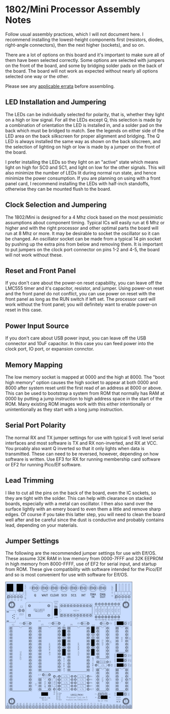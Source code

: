 # 1802/Mini Processor Assembly Notes

Follow usual assembly practices, which I will not document here. I recommend installing the lowest-height components first (resistors, diodes, right-angle connectors), then the next higher (sockets), and so on.

There are a lot of options on this board and it's important to make sure all of them have been selected correctly. Some options are selected with jumpers on the front of the board, and some by bridging solder pads on the back of the board. The board will not work as expected without nearly all options selected one way or the other.

Please see any [applicable errata](https://github.com/dmadole/1802-Mini-Processor/tree/main/notes) before assembling.

## LED Installation and Jumpering

The LEDs can be individually selected for polarity, that is, whether they light on a high or low signal. For all the LEDs except Q, this selection is made by a combination of orientation the LED is installed in, and a solder pad on the back which must be bridged to match. See the legends on either side of the LED area on the back silkscreen for proper alignment and bridging. The Q LED is always installed the same way as shown on the back silscreen, and the selection of lighting on high or low is made by a jumper on the front of the board.

I prefer installing the LEDs so they light on an "active" state which means light on high for SC0 and SC1, and light on low for the other signals. This will also minimize the number of LEDs lit during normal run state, and hence minimize the power consumption. If you are planning on using with a front panel card, I recommend installing the LEDs with half-inch standoffs, otherwise they can be mounted flush to the board.

## Clock Selection and Jumpering

The 1802/Mini is designed for a 4 Mhz clock based on the most pessimistic assumptions about component timing. Typical ICs will easily run at 6 Mhz or higher and with the right processor and other optimal parts the board will run at 8 Mhz or more. It may be desirable to socket the oscillator so it can be changed. An oscillator socket can be made from a typical  14 pin socket by pushing up the extra pins from below and removing them. It is important to put jumpers on the clock port connector on pins 1-2 and 4-5, the board will not work without these.

## Reset and Front Panel

If you don't care about the power-on reset capability, you can leave off the LMC555 timer and it's capacitor, resistor, and jumper. Using power-on reset and the front panel do not conflict, you can use power on reset with the front panel as long as the RUN switch if left set. The processor card will work without the front panel; you will definitely want to enable power-on reset in this case.

## Power Input Source

If you don't care about USB power input, you can leave off the USB connector and 10uF capacitor. In this case you can feed power into the clock port, IO port, or expansion connctor.

## Memory Mapping

The low memory socket is mapped at 0000 and the high at 8000. The "boot high memory" option causes the high socket to appear at both 0000 and 8000 after system reset until the first read of an address at 8000 or above. This can be used to bootstrap a system from ROM that normally has RAM at 0000 by putting a jump instruction to high address space in the start of the ROM. Many existing ROM images work with this either intentionally or unintentionally as they start with a long jump instruction.

## Serial Port Polarity

The normal RX and TX jumper settings for use with typical 5 volt level serial interfaces and most software is TX and RX non-inverted, and RX at VCC. You proably also want Q inverted so that it only lights when data is transmitted. These can need to be reversed, however, depending on how software is written. Use EF3 for RX for running membership card software or EF2 for running Pico/Elf software.

## Lead Trimming

I like to cut all the pins on the back of the board, even the IC sockets, so they are tight with the solder. This can help with clearance on stacked boards, especially with a metal can oscillator. I then also sand over the surface lightly with an emery board to even them a little and remove sharp edges. Of course if you take this latter step, you will need to clean the board well after and be careful since the dust is conductive and probably contains lead, depending on your materials.

## Jumper Settings

The following are the recommended jumper settings for use with Elf/OS. These assume 32K RAM in low memory from 0000-7FFF and 32K EEPROM in high memory from 8000-FFFF, use of EF2 for serial input, and startup from ROM. These give compatibility with software intended for the Pico/Elf and so is most convenient for use with software for Elf/OS.

![1802 Mini Processor Jumpers](https://github.com/dmadole/1802-Mini-Processor/blob/main/photos/1802-mini-processor-jumpers-elfos.jpg)
